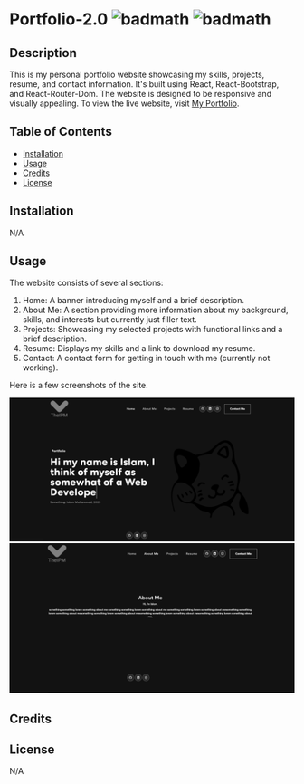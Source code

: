 # Portfolio-2.0 ![badmath](https://img.shields.io/github/stars/TheIPM/My-Portfolio?style=plastic) ![badmath](https://img.shields.io/github/followers/TheIPM)


## Description

This is my personal portfolio website showcasing my skills, projects, resume, and contact information. It's built using React, React-Bootstrap, and React-Router-Dom. The website is designed to be responsive and visually appealing. To view the live website, visit [My Portfolio](https://theipm.github.io/react-portfolio/).

## Table of Contents

- [Installation](#installation)
- [Usage](#usage)
- [Credits](#credits)
- [License](#license)

## Installation

N/A

## Usage

The website consists of several sections:

1. Home: A banner introducing myself and a brief description.
2. About Me: A section providing more information about my background, skills, and interests but currently just filler text.
3. Projects: Showcasing my selected projects with functional links and a brief description.
4. Resume: Displays my skills and a link to download my resume.
5. Contact: A contact form for getting in touch with me (currently not working).

Here is a few screenshots of the site.

![image of first page](./src/assets/img/screenshot%201.PNG)
![image of second page](./src/assets/img/screenshot%202.PNG)


## Credits


## License

N/A